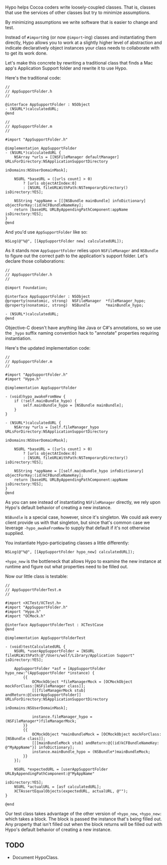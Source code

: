 Hypo helps Cocoa coders write loosely-coupled classes. That is, classes that use the services of other classes but try to minimize assumptions.

By minimizing assumptions we write software that is easier to change and test.

Instead of `#import`ing (or now `@import`-ing) classes and instantiating them directly, Hypo allows you to work at a slightly higher level of abstraction and indicate declaratively object instances your class needs to collaborate with to get its work done.

Let's make this concrete by rewriting a traditional class that finds a Mac app's Application Support folder and rewrite it to use Hypo.

Here's the traditional code:

    //
    // AppSupportFolder.h
    //

    @interface AppSupportFolder : NSObject
    - (NSURL*)calculatedURL;
    @end
    
    //
    // AppSupportFolder.m
    //

    #import "AppSupportFolder.h"

    @implementation AppSupportFolder
    - (NSURL*)calculatedURL {
        NSArray *urls = [[NSFileManager defaultManager] URLsForDirectory:NSApplicationSupportDirectory
                                                               inDomains:NSUserDomainMask];
        
        NSURL *baseURL = ([urls count] > 0)
            ? [urls objectAtIndex:0]
            : [NSURL fileURLWithPath:NSTemporaryDirectory() isDirectory:YES];
        
        NSString *appName = [[[NSBundle mainBundle] infoDictionary] objectForKey:(id)kCFBundleNameKey];
        return [baseURL URLByAppendingPathComponent:appName isDirectory:YES];
    }
    @end

And you'd use `AppSupportFolder` like so:

    NSLog(@"%@", [[AppSupportFolder new] calculatedURL]);

As it stands now `AppSupportFolder` relies upon `NSFileManager` and `NSBundle` to figure out the correct path to the application's support folder. Let's declare those collaborations:

    //
    // AppSupportFolder.h
    //

    @import Foundation;

    @interface AppSupportFolder : NSObject
    @property(nonatomic, strong)  NSFileManager  *fileManager_hypo;
    @property(nonatomic, strong)  NSBundle       *mainBundle_hypo;

    - (NSURL*)calculatedURL;
    @end

Objective-C doesn't have anything like Java or C#'s annotations, so we use the `_hypo` suffix naming convention hack to "annotate" properties requiring instantiation.

Here's the updated implementation code:

    //
    // AppSupportFolder.m
    //

    #import "AppSupportFolder.h"
    #import "Hypo.h"

    @implementation AppSupportFolder

    - (void)hypo_awakeFromNew {
        if (!self.mainBundle_hypo) {
            self.mainBundle_hypo = [NSBundle mainBundle];
        }
    }

    - (NSURL*)calculatedURL {
        NSArray *urls = [self.fileManager_hypo URLsForDirectory:NSApplicationSupportDirectory
                                                               inDomains:NSUserDomainMask];
        
        NSURL *baseURL = ([urls count] > 0)
            ? [urls objectAtIndex:0]
            : [NSURL fileURLWithPath:NSTemporaryDirectory() isDirectory:YES];
        
        NSString *appName = [[self.mainBundle_hypo infoDictionary] objectForKey:(id)kCFBundleNameKey];
        return [baseURL URLByAppendingPathComponent:appName isDirectory:YES];
    }
    @end

As you can see instead of instantiating `NSFileManager` directly, we rely upon Hypo's default behavior of creating a new instance.

`NSBundle` is a special case, however, since it's singleton. We could ask every client provide us with that singleton, but since that's common case we leverage `-hypo_awakeFromNew` to supply that default if it's not otherwise supplied.

You instantiate Hypo-participating classes a little differently:

    NSLog(@"%@", [[AppSupportFolder hypo_new] calculatedURL]);

`+hypo_new` is the bottleneck that allows Hypo to examine the new instance at runtime and figure out what properties need to be filled out.

Now our little class is testable:

    //
    // AppSupportFolderTest.m
    //

    #import <XCTest/XCTest.h>
    #import "AppSupportFolder.h"
    #import "Hypo.h"
    #import "OCMock.h"

    @interface AppSupportFolderTest : XCTestCase
    @end

    @implementation AppSupportFolderTest

    - (void)testCalculatedURL {
        NSURL *userAppSupportFolder = [NSURL fileURLWithPath:@"/Users/wolf/Library/Application Support" isDirectory:YES];
        
        AppSupportFolder *asf = [AppSupportFolder hypo_new:^(AppSupportFolder *instance) {
            {{
                OCMockObject *fileManagerMock = [OCMockObject mockForClass:[NSFileManager class]];
                [[[fileManagerMock stub] andReturn:@[userAppSupportFolder]] URLsForDirectory:NSApplicationSupportDirectory
                                                                                   inDomains:NSUserDomainMask];
                
                instance.fileManager_hypo = (NSFileManager*)fileManagerMock;
            }}
            {{
                OCMockObject *mainBundleMock = [OCMockObject mockForClass:[NSBundle class]];
                [[[mainBundleMock stub] andReturn:@{(id)kCFBundleNameKey: @"MyAppName"}] infoDictionary];
                instance.mainBundle_hypo = (NSBundle*)mainBundleMock;
            }}
        }];
        
        NSURL *expectedURL = [userAppSupportFolder URLByAppendingPathComponent:@"MyAppName"
                                                                   isDirectory:YES];
        NSURL *actualURL = [asf calculatedURL];
        XCTAssertEqualObjects(expectedURL, actualURL, @"");
    }

    @end

Our test class takes advantage of the other version of `+hypo_new`, `+hypo_new:` which takes a block. The block is passed the instance that's being filled out. Any property that isn't filled out when the block returns will be filled out with Hypo's default behavior of creating a new instance.

## TODO

- Document HypoClass.